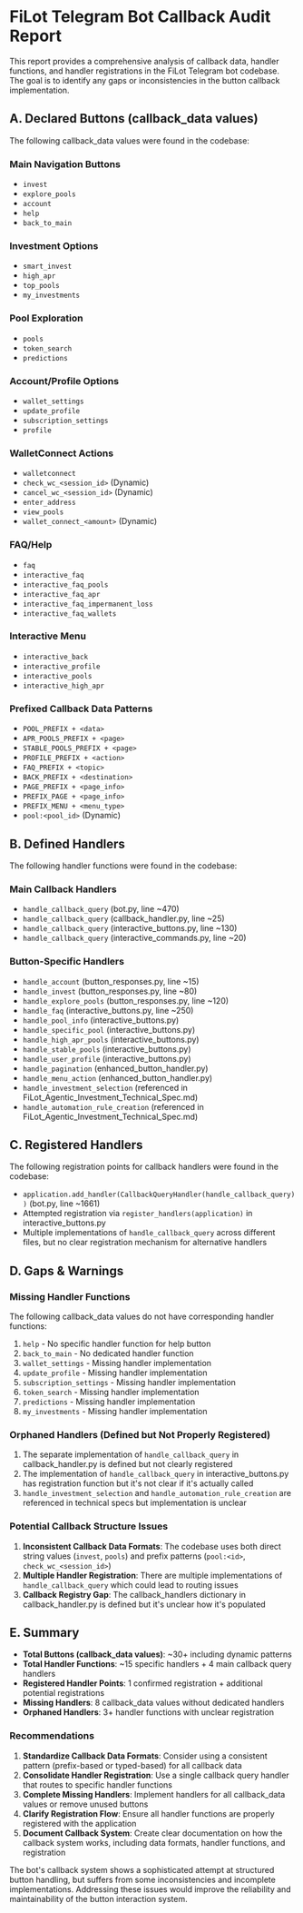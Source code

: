 # FiLot Telegram Bot Callback Audit Report

This report provides a comprehensive analysis of callback data, handler functions, and handler registrations in the FiLot Telegram bot codebase. The goal is to identify any gaps or inconsistencies in the button callback implementation.

## A. Declared Buttons (callback_data values)

The following callback_data values were found in the codebase:

### Main Navigation Buttons
- `invest`
- `explore_pools`
- `account`
- `help`
- `back_to_main`

### Investment Options
- `smart_invest`
- `high_apr`
- `top_pools`
- `my_investments`

### Pool Exploration
- `pools`
- `token_search`
- `predictions`

### Account/Profile Options
- `wallet_settings`
- `update_profile`
- `subscription_settings`
- `profile`

### WalletConnect Actions
- `walletconnect`
- `check_wc_<session_id>` (Dynamic)
- `cancel_wc_<session_id>` (Dynamic)
- `enter_address`
- `view_pools`
- `wallet_connect_<amount>` (Dynamic)

### FAQ/Help
- `faq`
- `interactive_faq`
- `interactive_faq_pools`
- `interactive_faq_apr`
- `interactive_faq_impermanent_loss`
- `interactive_faq_wallets`

### Interactive Menu
- `interactive_back`
- `interactive_profile`
- `interactive_pools`
- `interactive_high_apr`

### Prefixed Callback Data Patterns
- `POOL_PREFIX + <data>`
- `APR_POOLS_PREFIX + <page>`
- `STABLE_POOLS_PREFIX + <page>`
- `PROFILE_PREFIX + <action>`
- `FAQ_PREFIX + <topic>`
- `BACK_PREFIX + <destination>`
- `PAGE_PREFIX + <page_info>`
- `PREFIX_PAGE + <page_info>`
- `PREFIX_MENU + <menu_type>`
- `pool:<pool_id>` (Dynamic)

## B. Defined Handlers

The following handler functions were found in the codebase:

### Main Callback Handlers
- `handle_callback_query` (bot.py, line ~470)
- `handle_callback_query` (callback_handler.py, line ~25)
- `handle_callback_query` (interactive_buttons.py, line ~130)
- `handle_callback_query` (interactive_commands.py, line ~20)

### Button-Specific Handlers
- `handle_account` (button_responses.py, line ~15)
- `handle_invest` (button_responses.py, line ~80)
- `handle_explore_pools` (button_responses.py, line ~120)
- `handle_faq` (interactive_buttons.py, line ~250)
- `handle_pool_info` (interactive_buttons.py)
- `handle_specific_pool` (interactive_buttons.py)
- `handle_high_apr_pools` (interactive_buttons.py)
- `handle_stable_pools` (interactive_buttons.py)
- `handle_user_profile` (interactive_buttons.py)
- `handle_pagination` (enhanced_button_handler.py)
- `handle_menu_action` (enhanced_button_handler.py)
- `handle_investment_selection` (referenced in FiLot_Agentic_Investment_Technical_Spec.md)
- `handle_automation_rule_creation` (referenced in FiLot_Agentic_Investment_Technical_Spec.md)

## C. Registered Handlers

The following registration points for callback handlers were found in the codebase:

- `application.add_handler(CallbackQueryHandler(handle_callback_query))` (bot.py, line ~1661)
- Attempted registration via `register_handlers(application)` in interactive_buttons.py
- Multiple implementations of `handle_callback_query` across different files, but no clear registration mechanism for alternative handlers

## D. Gaps & Warnings

### Missing Handler Functions

The following callback_data values do not have corresponding handler functions:

1. `help` - No specific handler function for help button
2. `back_to_main` - No dedicated handler function
3. `wallet_settings` - Missing handler implementation
4. `update_profile` - Missing handler implementation
5. `subscription_settings` - Missing handler implementation
6. `token_search` - Missing handler implementation
7. `predictions` - Missing handler implementation
8. `my_investments` - Missing handler implementation

### Orphaned Handlers (Defined but Not Properly Registered)

1. The separate implementation of `handle_callback_query` in callback_handler.py is defined but not clearly registered
2. The implementation of `handle_callback_query` in interactive_buttons.py has registration function but it's not clear if it's actually called
3. `handle_investment_selection` and `handle_automation_rule_creation` are referenced in technical specs but implementation is unclear

### Potential Callback Structure Issues

1. **Inconsistent Callback Data Formats**: The codebase uses both direct string values (`invest`, `pools`) and prefix patterns (`pool:<id>`, `check_wc_<session_id>`)
2. **Multiple Handler Registration**: There are multiple implementations of `handle_callback_query` which could lead to routing issues
3. **Callback Registry Gap**: The callback_handlers dictionary in callback_handler.py is defined but it's unclear how it's populated

## E. Summary

- **Total Buttons (callback_data values)**: ~30+ including dynamic patterns
- **Total Handler Functions**: ~15 specific handlers + 4 main callback query handlers
- **Registered Handler Points**: 1 confirmed registration + additional potential registrations 
- **Missing Handlers**: 8 callback_data values without dedicated handlers
- **Orphaned Handlers**: 3+ handler functions with unclear registration

### Recommendations

1. **Standardize Callback Data Formats**: Consider using a consistent pattern (prefix-based or typed-based) for all callback data
2. **Consolidate Handler Registration**: Use a single callback query handler that routes to specific handler functions
3. **Complete Missing Handlers**: Implement handlers for all callback_data values or remove unused buttons
4. **Clarify Registration Flow**: Ensure all handler functions are properly registered with the application
5. **Document Callback System**: Create clear documentation on how the callback system works, including data formats, handler functions, and registration

The bot's callback system shows a sophisticated attempt at structured button handling, but suffers from some inconsistencies and incomplete implementations. Addressing these issues would improve the reliability and maintainability of the button interaction system.